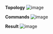 **Topology**
![image](https://user-images.githubusercontent.com/84217141/205567403-132397a4-1e1f-48e0-a4fe-2b7faeb9da8a.png)

**Commands**
![image](https://user-images.githubusercontent.com/84217141/205567495-7a987747-eab0-4380-99d2-1d144f2a9e91.png)

**Result**
![image](https://user-images.githubusercontent.com/84217141/205567590-4625a3ee-3aac-45c8-9d0d-570bb7637700.png)

